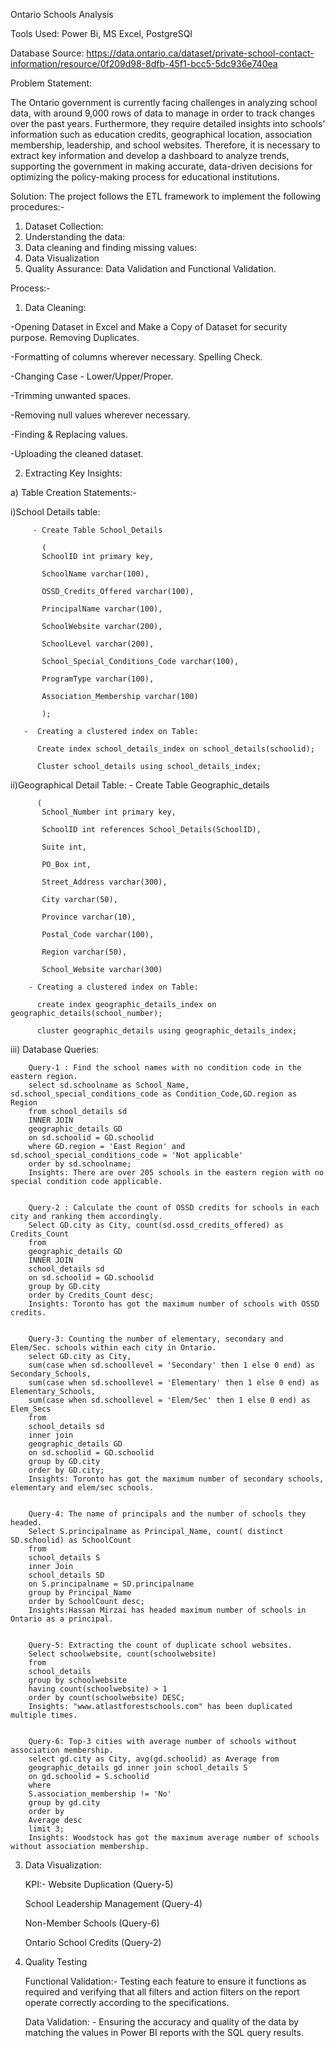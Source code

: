 Ontario Schools Analysis

Tools Used: Power Bi, MS Excel, PostgreSQl

Database Source: https://data.ontario.ca/dataset/private-school-contact-information/resource/0f209d98-8dfb-45f1-bcc5-5dc936e740ea

Problem Statement:

The Ontario government is currently facing challenges in analyzing school data, with around 9,000 rows of data to manage in order to track changes over the past years. Furthermore, they require detailed insights into schools' information such as education credits, geographical location, association membership, leadership, and school websites. Therefore, it is necessary to extract key information and develop a dashboard to analyze trends, supporting the government in making accurate, data-driven decisions for optimizing the policy-making process for educational institutions.

Solution:
The project follows the ETL framework to implement the following procedures:-

1) Dataset Collection:
2) Understanding the data:
3) Data cleaning and finding missing values:
4) Data Visualization
5) Quality Assurance: Data Validation and Functional Validation.


Process:-

1) Data Cleaning: 

-Opening Dataset in Excel and Make a Copy of Dataset for security purpose.
 Removing Duplicates.

-Formatting of columns wherever necessary.
 Spelling Check.

-Changing Case - Lower/Upper/Proper.

-Trimming unwanted spaces.

-Removing null values wherever necessary.

-Finding & Replacing values.

-Uploading the cleaned dataset.

2) Extracting Key Insights:


a) Table Creation Statements:-

   i)School Details table:
         
         - Create Table School_Details
           
           (
           SchoolID int primary key,
           
           SchoolName varchar(100),
           
           OSSD_Credits_Offered varchar(100),
           
           PrincipalName varchar(100),
           
           SchoolWebsite varchar(200),
           
           SchoolLevel varchar(200),
           
           School_Special_Conditions_Code varchar(100),
           
           ProgramType varchar(100),
           
           Association_Membership varchar(100)
           
           );

       -  Creating a clustered index on Table:
       
          Create index school_details_index on school_details(schoolid);
          
          Cluster school_details using school_details_index;

 
   ii)Geographical Detail Table:
        - Create Table Geographic_details
      
          (
           School_Number int primary key,
           
           SchoolID int references School_Details(SchoolID),
           
           Suite int,
           
           PO_Box int,
           
           Street_Address varchar(300),
           
           City varchar(50), 
           
           Province varchar(10),
           
           Postal_Code varchar(100),
           
           Region varchar(50),
           
           School_Website varchar(300)

        - Creating a clustered index on Table:
        
          create index geographic_details_index on geographic_details(school_number);
          
          cluster geographic_details using geographic_details_index;

  iii) Database Queries:

        Query-1 : Find the school names with no condition code in the eastern region.
        select sd.schoolname as School_Name, sd.school_special_conditions_code as Condition_Code,GD.region as Region
        from school_details sd 
        INNER JOIN 
        geographic_details GD
        on sd.schoolid = GD.schoolid
        where GD.region = 'East Region' and sd.school_special_conditions_code = 'Not applicable'
        order by sd.schoolname;
        Insights: There are over 205 schools in the eastern region with no special condition code applicable.


        Query-2 : Calculate the count of OSSD credits for schools in each city and ranking them accordingly.
        Select GD.city as City, count(sd.ossd_credits_offered) as Credits_Count 
        from 
        geographic_details GD
        INNER JOIN
        school_details sd
        on sd.schoolid = GD.schoolid
        group by GD.city
        order by Credits_Count desc;
        Insights: Toronto has got the maximum number of schools with OSSD credits. 
        
        
        Query-3: Counting the number of elementary, secondary and Elem/Sec. schools within each city in Ontario.
        select GD.city as City, 
        sum(case when sd.schoollevel = 'Secondary' then 1 else 0 end) as Secondary_Schools,
        sum(case when sd.schoollevel = 'Elementary' then 1 else 0 end) as Elementary_Schools,
        sum(case when sd.schoollevel = 'Elem/Sec' then 1 else 0 end) as Elem_Secs
        from 
        school_details sd
        inner join
        geographic_details GD
        on sd.schoolid = GD.schoolid
        group by GD.city
        order by GD.city;
        Insights: Toronto has got the maximum number of secondary schools, elementary and elem/sec schools. 
        
        
        Query-4: The name of principals and the number of schools they headed.
        Select S.principalname as Principal_Name, count( distinct SD.schoolid) as SchoolCount 
        from 
        school_details S
        inner Join
        school_details SD
        on S.principalname = SD.principalname
        group by Principal_Name
        order by SchoolCount desc;
        Insights:Hassan Mirzai has headed maximum number of schools in Ontario as a principal.  
        
        
        Query-5: Extracting the count of duplicate school websites.
        Select schoolwebsite, count(schoolwebsite) 
        from 
        school_details 
        group by schoolwebsite
        having count(schoolwebsite) > 1
        order by count(schoolwebsite) DESC;
        Insights: "www.atlastforestschools.com" has been duplicated multiple times.
        
        
        Query-6: Top-3 cities with average number of schools without association membership. 
        select gd.city as City, avg(gd.schoolid) as Average from 
        geographic_details gd inner join school_details S
        on gd.schoolid = S.schoolid
        where
        S.association_membership != 'No'
        group by gd.city
        order by 
        Average desc
        limit 3;
        Insights: Woodstock has got the maximum average number of schools without association membership.
        

3) Data Visualization:

   KPI:-
    Website Duplication (Query-5)

    School Leadership Management (Query-4)

    Non-Member Schools  (Query-6)

    Ontario School Credits (Query-2)

5) Quality Testing

    Functional Validation:-
    Testing each feature to ensure it functions as required and verifying that all filters and action filters on the report operate correctly according to the 
    specifications. 
    
    Data Validation: -
    Ensuring the accuracy and quality of the data by matching the values in Power BI reports with the SQL query results.  


